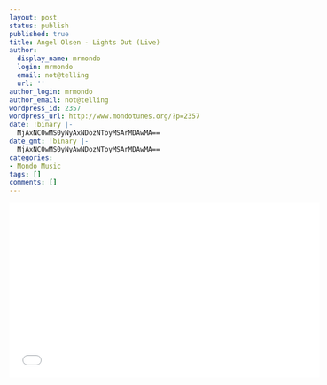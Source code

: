 ```yaml
---
layout: post
status: publish
published: true
title: Angel Olsen - Lights Out (Live)
author:
  display_name: mrmondo
  login: mrmondo
  email: not@telling
  url: ''
author_login: mrmondo
author_email: not@telling
wordpress_id: 2357
wordpress_url: http://www.mondotunes.org/?p=2357
date: !binary |-
  MjAxNC0wMS0yNyAxNDozNToyMSArMDAwMA==
date_gmt: !binary |-
  MjAxNC0wMS0yNyAwNDozNToyMSArMDAwMA==
categories:
- Mondo Music
tags: []
comments: []
---
```

<iframe width="560" height="315" src="//www.youtube.com/embed/xsJyxOxQk0A" frameborder="0"> </iframe>

